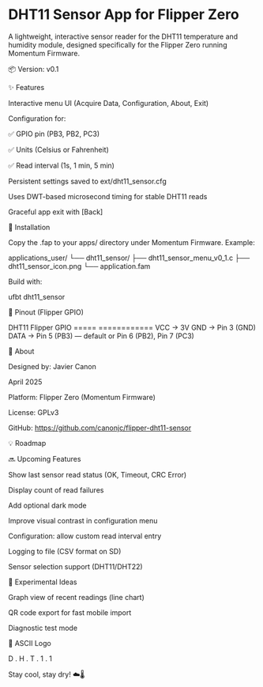 # DHT11 Sensor App for Flipper Zero

A lightweight, interactive sensor reader for the DHT11 temperature and humidity module, designed specifically for the Flipper Zero running Momentum Firmware.

📦 Version: v0.1

✨ Features

Interactive menu UI (Acquire Data, Configuration, About, Exit)

Configuration for:

✅ GPIO pin (PB3, PB2, PC3)

✅ Units (Celsius or Fahrenheit)

✅ Read interval (1s, 1 min, 5 min)

Persistent settings saved to ext/dht11_sensor.cfg

Uses DWT-based microsecond timing for stable DHT11 reads

Graceful app exit with [Back]

📌 Installation

Copy the .fap to your apps/ directory under Momentum Firmware. Example:

applications_user/
└── dht11_sensor/
    ├── dht11_sensor_menu_v0_1.c
    ├── dht11_sensor_icon.png
    └── application.fam

Build with:

ufbt dht11_sensor

📐 Pinout (Flipper GPIO)

DHT11     Flipper GPIO
=====     ============
VCC   →   3V
GND   →   Pin 3 (GND)
DATA  →   Pin 5 (PB3) — default
           or Pin 6 (PB2), Pin 7 (PC3)

🧾 About

Designed by: Javier Canon

April 2025

Platform: Flipper Zero (Momentum Firmware)

License: GPLv3

GitHub: https://github.com/canonjc/flipper-dht11-sensor

💡 Roadmap

🔜 Upcoming Features

Show last sensor read status (OK, Timeout, CRC Error)

Display count of read failures

Add optional dark mode

Improve visual contrast in configuration menu

Configuration: allow custom read interval entry

Logging to file (CSV format on SD)

Sensor selection support (DHT11/DHT22)

🧪 Experimental Ideas

Graph view of recent readings (line chart)

QR code export for fast mobile import

Diagnostic test mode

🎨 ASCII Logo

  D . H . T . 1 . 1

Stay cool, stay dry! ☁️🌡️
